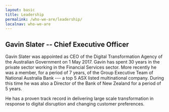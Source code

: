 ```yaml
---
layout: basic
title: Leadership
permalink: /who-we-are/leadership/
localnav: who-we-are
---
```


## Gavin Slater -- Chief Executive Officer

Gavin Slater was appointed as CEO of the Digital Transformation Agency of the Australian Government on 1 May 2017. Gavin has spent 30 years in the private sector working in the Financial Services sector. More recently he was a member, for a period of 7 years, of the Group Executive Team of National Australia Bank --- a top 5 ASX listed multinational company. During this time he was also a Director of the Bank of New Zealand for a period of 5 years.

He has a proven track record in delivering large scale transformation in response to digital disruption and changing customer preferences.
